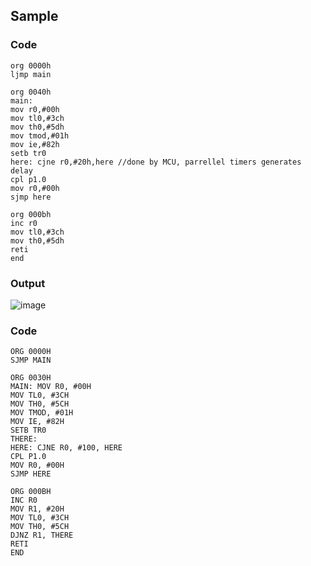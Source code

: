 ## Sample
### Code
``` Assembly
org 0000h
ljmp main

org 0040h
main:
mov r0,#00h
mov tl0,#3ch
mov th0,#5dh
mov tmod,#01h
mov ie,#82h
setb tr0
here: cjne r0,#20h,here //done by MCU, parrellel timers generates delay
cpl p1.0
mov r0,#00h
sjmp here

org 000bh
inc r0
mov tl0,#3ch
mov th0,#5dh
reti
end
```
### Output
![image](https://github.com/user-attachments/assets/68303199-652c-413c-836b-b0a63493bd5c)


### Code
``` Assembly
ORG 0000H
SJMP MAIN

ORG 0030H
MAIN: MOV R0, #00H
MOV TL0, #3CH
MOV TH0, #5CH
MOV TMOD, #01H
MOV IE, #82H
SETB TR0
THERE:
HERE: CJNE R0, #100, HERE
CPL P1.0
MOV R0, #00H
SJMP HERE

ORG 000BH
INC R0
MOV R1, #20H
MOV TL0, #3CH
MOV TH0, #5CH
DJNZ R1, THERE
RETI
END
```
